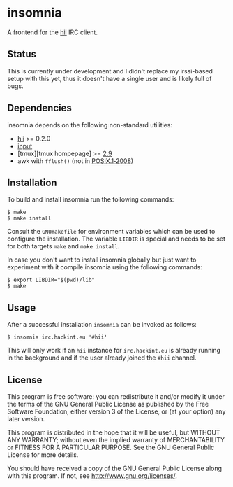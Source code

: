 # insomnia

A frontend for the [hii][hii github] IRC client.

## Status

This is currently under development and I didn't replace my irssi-based
setup with this yet, thus it doesn't have a single user and is likely
full of bugs.

## Dependencies

insomnia depends on the following non-standard utilities:

* [hii][hii github] >= 0.2.0
* [input][input github]
* [tmux][tmux hompepage] >= [2.9][tmux pr 1487]
* awk with `fflush()` (not in [POSIX.1‐2008][posix issue 634])

## Installation

To build and install insomnia run the following commands:

	$ make
	$ make install

Consult the `GNUmakefile` for environment variables which can be used to
configure the installation. The variable `LIBDIR` is special and needs
to be set for both targets `make` and `make install`.

In case you don't want to install insomnia globally but just want to
experiment with it compile insomnia using the following commands:

	$ export LIBDIR="$(pwd)/lib"
	$ make

## Usage

After a successful installation `insomnia` can be invoked as follows:

	$ insomnia irc.hackint.eu '#hii'

This will only work if an `hii` instance for `irc.hackint.eu` is already
running in the background and if the user already joined the `#hii`
channel.

## License

This program is free software: you can redistribute it and/or modify it
under the terms of the GNU General Public License as published by the
Free Software Foundation, either version 3 of the License, or (at your
option) any later version.

This program is distributed in the hope that it will be useful, but
WITHOUT ANY WARRANTY; without even the implied warranty of
MERCHANTABILITY or FITNESS FOR A PARTICULAR PURPOSE. See the GNU General
Public License for more details.

You should have received a copy of the GNU General Public License along
with this program. If not, see <http://www.gnu.org/licenses/>.

[hii github]: https://github.com/nmeum/hii
[input github]: https://github.com/nmeum/input
[tmux homepage]: https://tmux.github.io
[tmux pr 1487]: https://github.com/tmux/tmux/pull/1487
[posix issue 634]: http://austingroupbugs.net/view.php?id=634
